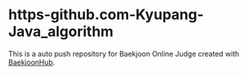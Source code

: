 # https-github.com-Kyupang-Java_algorithm
This is a auto push repository for Baekjoon Online Judge created with [BaekjoonHub](https://github.com/BaekjoonHub/BaekjoonHub).
